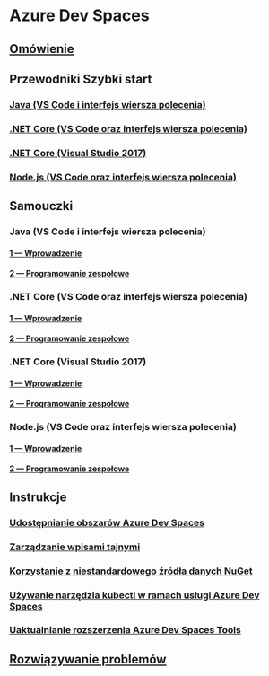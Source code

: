 # Azure Dev Spaces
## [Omówienie](azure-dev-spaces.md)

## Przewodniki Szybki start
### [Java (VS Code i interfejs wiersza polecenia)](quickstart-java.md)
### [.NET Core (VS Code oraz interfejs wiersza polecenia)](quickstart-netcore.md)
### [.NET Core (Visual Studio 2017)](quickstart-netcore-visualstudio.md)
### [Node.js (VS Code oraz interfejs wiersza polecenia)](quickstart-nodejs.md)

## Samouczki
### Java (VS Code i interfejs wiersza polecenia)
#### [1 — Wprowadzenie](get-started-java.md)
#### [2 — Programowanie zespołowe](team-development-java.md)
### .NET Core (VS Code oraz interfejs wiersza polecenia)
#### [1 — Wprowadzenie](get-started-netcore.md)
#### [2 — Programowanie zespołowe](team-development-netcore.md)
### .NET Core (Visual Studio 2017)
#### [1 — Wprowadzenie](get-started-netcore-visualstudio.md)
#### [2 — Programowanie zespołowe](team-development-netcore-visualstudio.md)
### Node.js (VS Code oraz interfejs wiersza polecenia)
#### [1 — Wprowadzenie](get-started-nodejs.md)
#### [2 — Programowanie zespołowe](team-development-nodejs.md)

## Instrukcje
### [Udostępnianie obszarów Azure Dev Spaces](how-to/share-dev-spaces.md)
### [Zarządzanie wpisami tajnymi](how-to/manage-secrets.md)
### [Korzystanie z niestandardowego źródła danych NuGet](how-to/use-custom-nuget-feed.md)
### [Używanie narzędzia kubectl w ramach usługi Azure Dev Spaces](how-to/use-kubectl-with-azure-dev-spaces.md)
### [Uaktualnianie rozszerzenia Azure Dev Spaces Tools](how-to/upgrade-tools.md)

## [Rozwiązywanie problemów](troubleshooting.md)



